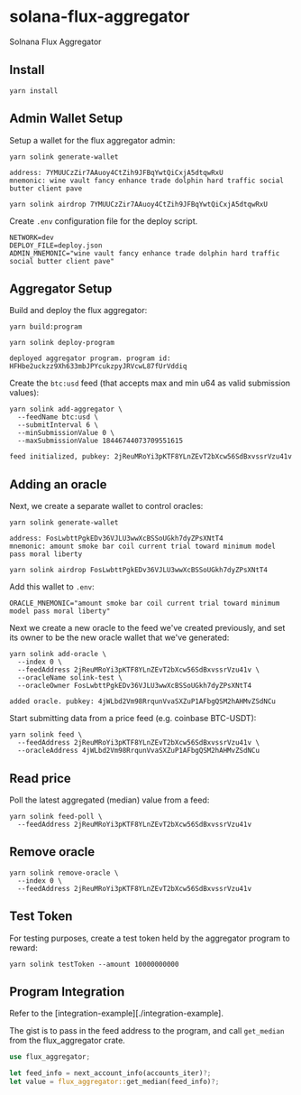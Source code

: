 # solana-flux-aggregator

Solnana Flux Aggregator

## Install

```
yarn install
```

## Admin Wallet Setup

Setup a wallet for the flux aggregator admin:

```
yarn solink generate-wallet

address: 7YMUUCzZir7AAuoy4CtZih9JFBqYwtQiCxjA5dtqwRxU
mnemonic: wine vault fancy enhance trade dolphin hard traffic social butter client pave
```

```
yarn solink airdrop 7YMUUCzZir7AAuoy4CtZih9JFBqYwtQiCxjA5dtqwRxU
```

Create `.env` configuration file for the deploy script.

```
NETWORK=dev
DEPLOY_FILE=deploy.json
ADMIN_MNEMONIC="wine vault fancy enhance trade dolphin hard traffic social butter client pave"
```

## Aggregator Setup

Build and deploy the flux aggregator:

```
yarn build:program
```

```
yarn solink deploy-program

deployed aggregator program. program id: HFHbe2uckzz9Xh633mbJPYcukzpyJRVcwL87fUrVddiq
```

Create the `btc:usd` feed (that accepts max and min u64 as valid submission values):

```
yarn solink add-aggregator \
  --feedName btc:usd \
  --submitInterval 6 \
  --minSubmissionValue 0 \
  --maxSubmissionValue 18446744073709551615

feed initialized, pubkey: 2jReuMRoYi3pKTF8YLnZEvT2bXcw56SdBxvssrVzu41v
```

## Adding an oracle

Next, we create a separate wallet to control oracles:

```
yarn solink generate-wallet

address: FosLwbttPgkEDv36VJLU3wwXcBSSoUGkh7dyZPsXNtT4
mnemonic: amount smoke bar coil current trial toward minimum model pass moral liberty
```

```
yarn solink airdrop FosLwbttPgkEDv36VJLU3wwXcBSSoUGkh7dyZPsXNtT4
```

Add this wallet to `.env`:

```
ORACLE_MNEMONIC="amount smoke bar coil current trial toward minimum model pass moral liberty"
```

Next we create a new oracle to the feed we've created previously, and set its owner to be the new oracle wallet that we've generated:

```
yarn solink add-oracle \
  --index 0 \
  --feedAddress 2jReuMRoYi3pKTF8YLnZEvT2bXcw56SdBxvssrVzu41v \
  --oracleName solink-test \
  --oracleOwner FosLwbttPgkEDv36VJLU3wwXcBSSoUGkh7dyZPsXNtT4

added oracle. pubkey: 4jWLbd2Vm98RrqunVvaSXZuP1AFbgQSM2hAHMvZSdNCu
```

Start submitting data from a price feed (e.g. coinbase BTC-USDT):

```
yarn solink feed \
  --feedAddress 2jReuMRoYi3pKTF8YLnZEvT2bXcw56SdBxvssrVzu41v \
  --oracleAddress 4jWLbd2Vm98RrqunVvaSXZuP1AFbgQSM2hAHMvZSdNCu
```

## Read price

Poll the latest aggregated (median) value from a feed:

```
yarn solink feed-poll \
  --feedAddress 2jReuMRoYi3pKTF8YLnZEvT2bXcw56SdBxvssrVzu41v
```

## Remove oracle

```
yarn solink remove-oracle \
  --index 0 \
  --feedAddress 2jReuMRoYi3pKTF8YLnZEvT2bXcw56SdBxvssrVzu41v
```

## Test Token

For testing purposes, create a test token held by the aggregator program to reward:

```
yarn solink testToken --amount 10000000000
```

## Program Integration

Refer to the [integration-example][./integration-example].

The gist is to pass in the feed address to the program, and call `get_median` from the flux_aggregator crate.

```rust
use flux_aggregator;

let feed_info = next_account_info(accounts_iter)?;
let value = flux_aggregator::get_median(feed_info)?;
```